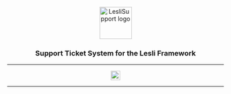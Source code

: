 <p align="center">
	<img width="75" alt="LesliSupport logo" src="/images/engines/support/support-logo.svg" />
    <h3 align="center">Support Ticket System for the Lesli Framework</h3>
</p>

<hr/>
<p align="center">
    <a target="blank" href="https://rubygems.org/gems/lesli_support">
        <img height="22" alt="Gem Version" src="https://badge.fury.io/rb/lesli_support.svg" />
    </a>
</p>
<hr/>
